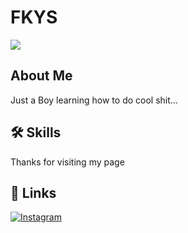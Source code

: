 # FKYS
![](https://media.giphy.com/media/Rlwz4m0aHgXH13jyrE/giphy-downsized.gif)

## About Me
Just a Boy learning how to do cool shit...  

## 🛠 Skills
Thanks for visiting my page

## 🔗 Links
[![Instagram](https://img.shields.io/badge/Instagram-E4405F?style=for-the-badge&logo=instagram&logoColor=white)](https://instagram.com/kkkfasya)


